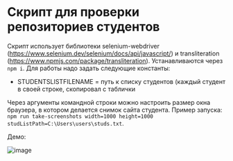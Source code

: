 # Скрипт для проверки репозиториев студентов

Скрипт использует библиотеки selenium-webdriver (https://www.selenium.dev/selenium/docs/api/javascript/) и transliteration (https://www.npmjs.com/package/transliteration). Устанавливаются через `npm i`.
Для работы надо задать следующие константы:
* STUDENTSLISTFILENAME = путь к списку студентов (каждый студент в своей строке, скопировал с таблички

Через аргументы командной строки можно настроить размер окна браузера, в котором делается снимок сайта студента. Пример запуска: ```npm run take-screenshots width=1000 height=1000 studListPath=C:\Users\users\studs.txt```.

Демо: 

![image](https://user-images.githubusercontent.com/80625335/203436176-c05f2e47-ed7a-4c86-995b-8ff6af2849bc.png)


